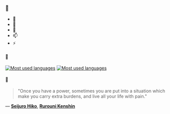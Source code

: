 ### 👋

- 🔭
- 🌱
- 💬
- 📫
- ⚡

#### 🧏

[![Most used languages](https://github-readme-stats-aynah.vercel.app/api/top-langs/?username=aynh&theme=solarized-dark&langs_count=6&layout=compact&hide_title=true)](https://github.com/anuraghazra/github-readme-stats#gh-dark-mode-only)
[![Most used languages](https://github-readme-stats-aynah.vercel.app/api/top-langs/?username=aynh&theme=solarized-light&langs_count=6&layout=compact&hide_title=true)](https://github.com/anuraghazra/github-readme-stats#gh-light-mode-only)

#### 💬

> "Once you have a power, sometimes you are put into a situation which make you carry extra burdens, and live all your life with pain."

&mdash; [**Seijuro Hiko**](https://myanimelist.net/character.php?q=Seijuro%20Hiko&cat=character), [**Rurouni Kenshin**](https://myanimelist.net/search/all?q=Rurouni%20Kenshin&cat=all)
